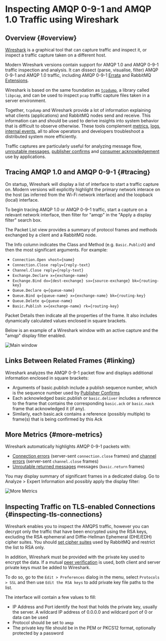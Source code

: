 <!--
Copyright (c) 2007-2024 Broadcom. All Rights Reserved. The term "Broadcom" refers to Broadcom Inc. and/or its subsidiaries.

All rights reserved. This program and the accompanying materials
are made available under the terms of the under the Apache License,
Version 2.0 (the "License”); you may not use this file except in compliance
with the License. You may obtain a copy of the License at

https://www.apache.org/licenses/LICENSE-2.0

Unless required by applicable law or agreed to in writing, software
distributed under the License is distributed on an "AS IS" BASIS,
WITHOUT WARRANTIES OR CONDITIONS OF ANY KIND, either express or implied.
See the License for the specific language governing permissions and
limitations under the License.
-->

# Inspecting AMQP 0-9-1 and AMQP 1.0 Traffic using Wireshark

## Overview {#overview}

[Wireshark](https://www.wireshark.org/) is a graphical tool that can capture traffic and inspect it,
or inspect a traffic capture taken on a different host.

Modern Wireshark versions contain support for AMQP 1.0 and AMQP 0-9-1 traffic inspection and
analysis. It can dissect (parse, visualise, filter) AMQP 0-9-1 and AMQP 1.0 traffic,
including AMQP 0-9-1 [Errata](amqp-0-9-1-errata#section_3) and RabbitMQ [Extensions](/docs/extensions).

Wireshark is based on the same foundation as [`tcpdump`](https://www.tcpdump.org/), a library called `libpcap`,
and can be used to inspect `pcap` traffic capture files taken in a server environment.

Together, `tcpdump` and Wireshark provide a lot of information explaining what clients (applications) and RabbitMQ nodes
send and receive. This information can and should be used to derive insights into system behavior that is difficult
to observe otherwise. These tools complement [metrics](/docs/monitoring), [logs](/docs/logging),
[internal events](/docs/logging#internal-events), all to allow operators and developers troubleshoot a distributed system more efficiently.

Traffic captures are particularly useful for analyzing message flow, [unroutable messages](/docs/publishers#unroutable), [publisher confirms](/docs/confirms) and
[consumer acknowledgement](/docs/confirms) use by applications.


## Tracing AMQP 1.0 and AMQP 0-9-1 {#tracing}

On startup, Wireshark will display a list of interface to start a traffic capture on. Modern versions
will explicitly highlight the primary network interace on the host (as inferred from the Wi-Fi network interface)
and the loopback (local) interface.

To begin tracing AMQP 1.0 or AMQP 0-9-1 traffic, start a capture on a relevant network interface,
then filter for "amqp" in the "Apply a display filter" search box.

The Packet List view provides a summary of protocol frames and methods exchanged by a client and a RabbitMQ node.

The Info column indicates the Class and Method (e.g. `Basic.Publish`)
and then the most significant arguments. For example:

 * `Connection.Open vhost={name}`
 * `Connection.Close reply={reply-text}`
 * `Channel.Close reply={reply-text}`
 * `Exchange.Declare x={exchange-name}`
 * `Exchange.Bind dx={dest-exchange} sx={source-exchange} bk={routing-key}`
 * `Queue.Declare q={queue-name}`
 * `Queue.Bind q={queue-name} x={exchange-name} bk={routing-key}`
 * `Queue.Delete q={queue-name}`
 * `Basic.Publish x={exchange-name} rk={routing-key}`

Packet Details then indicate all the properties of the frame. It
also includes dynamically calculated values enclosed in square
brackets.

Below is an example of a Wireshark window with an active capture and the "amqp" display filter enabled.

<img src="/img/wireshark-main-window.png" alt="Main window" title="Main window" />


## Links Between Related Frames {#linking}

Wireshark analyzes the AMQP 0-9-1 packet flow and displays
additional information enclosed in square brackets:

 * Arguments of basic.publish include a publish sequence number, which is the sequence number used by
   [Publisher Confirms](/docs/confirms)
 * Each acknowledged basic.publish or `basic.deliver` includes a reference to the frame that contains the
   corresponding `basic.ack` or `basic.nack` frame that acknowledged it (if any).
 * Similarly, each basic.ack contains a reference (possibly multiple) to frame(s) that is being confirmed by this Ack


## More Metrics {#more-metrics}

Wireshark automatically highlights AMQP 0-9-1 packets with:

 * [Connection errors](/docs/connections#error-handling) (server-sent `connection.close` frames) and [channel errors](/docs/channels#error-handling)
   (server-sent `channel.close` frames)
 * [Unroutable returned messages](/docs/publishers#unroutable) messages (`basic.return` frames)

You may display summary of significant frames in a dedicated
dialog. Go to Analyze > Expert Information and possibly apply
the display filter:

<img src="/img/wireshark-expert-info.png" alt="More Metrics" title="Metrics" />

## Inspecting Traffic on TLS-enabled Connections {#inspecting-tls-connections}

Wireshark enables you to inspect the AMQPS traffic, however you
can decrypt only the traffic that have been encrypted using the
RSA keys, excluding the RSA ephemeral and Diffie-Hellman
Ephemeral (DHE/EDH) cipher suites. You should
[set cipher suites](/docs/ssl#cipher-suites) used
by RabbitMQ and restrict the list to RSA only.

In addition, Wireshark must be provided with the private key used to
encrypt the data. If a mutual [peer verification](/docs/ssl#peer-verification) is used,
both client and server private keys must be added to Wireshark.

To do so, go to the `Edit > Preferences` dialog in the menu, select `Protocols > SSL` and
then use `Edit the RSA keys` to add private key file paths to the list.

The interface will contain a few values to fill:

 * IP Address and Port identify the host that holds the
   private key, usually the server. A wildcard IP address
   of 0.0.0.0 and wildcard port of 0 or data can be used
 * Protocol should be set to `amqp`
 * The private key file should be in the PEM or PKCS12
   format, optionally protected by a password
